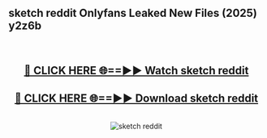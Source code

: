 <h2>sketch reddit Onlyfans Leaked New Files (2025) y2z6b</h2>
<br>
<div align="center">
<h2><a href="https://mediafiles.top/sketch_reddit&ref=git" rel="nofollow">🔴 CLICK HERE 🌐==►► Watch sketch reddit</a></h2>
<h2><a href="https://mediafiles.top/sketch_reddit&ref=git" rel="nofollow">🔴 CLICK HERE 🌐==►► Download sketch reddit</a></h2>
<br>
<a href="https://mediafiles.top/sketch_reddit&ref=git" rel="nofollow" data-target="animated-image.originalLink"><img src="https://i.ibb.co.com/xMMVF88/686577567.gif" alt="sketch reddit" style="max-width: 100%; display: inline-block;" data-target="animated-image.originalImage"></a>
</div>
<br>
<br>
